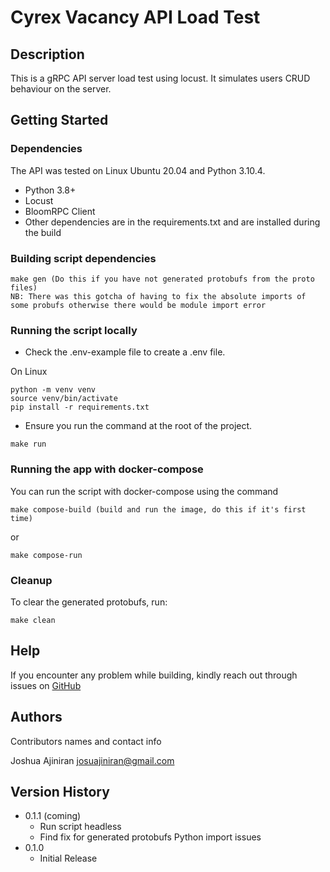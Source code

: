# Cyrex Vacancy API Load Test

## Description

This is a gRPC API server load test using locust. It simulates users CRUD behaviour on the server.

## Getting Started

### Dependencies

The API was tested on Linux Ubuntu 20.04 and Python 3.10.4.

- Python 3.8+
- Locust
- BloomRPC Client
- Other dependencies are in the requirements.txt and are installed during the build

### Building script dependencies
```
make gen (Do this if you have not generated protobufs from the proto files)
NB: There was this gotcha of having to fix the absolute imports of some probufs otherwise there would be module import error
```

### Running the script locally

- Check the .env-example file to create a .env file.

On Linux

```
python -m venv venv
source venv/bin/activate
pip install -r requirements.txt
```

- Ensure you run the command at the root of the project.

```
make run
```

### Running the app with docker-compose

You can run the script with docker-compose using the command

```
make compose-build (build and run the image, do this if it's first time)
```
or

```
make compose-run
```

### Cleanup
To clear the generated protobufs, run:
```
make clean
```

## Help

If you encounter any problem while building, kindly reach out through issues on [GitHub](https://github.com/joshajiniran/cyrex-task.git)

## Authors

Contributors names and contact info

Joshua Ajiniran
josuajiniran@gmail.com

## Version History

- 0.1.1 (coming)
  - Run script headless
  - Find fix for generated protobufs Python import issues
- 0.1.0
  - Initial Release
